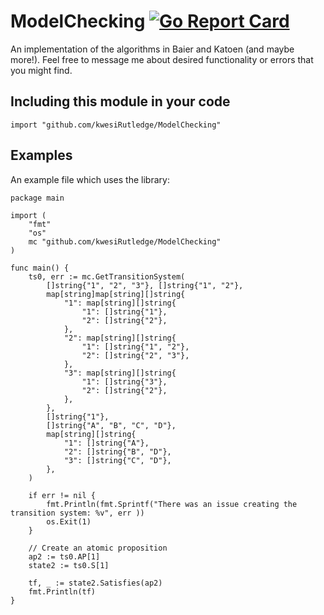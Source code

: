 # ModelChecking [![Go Report Card](https://goreportcard.com/badge/github.com/kwesiRutledge/ModelChecking)](https://goreportcard.com/report/github.com/kwesiRutledge/ModelChecking)

An implementation of the algorithms in Baier and Katoen (and maybe more!). Feel free to message me about desired functionality or errors that you might find.

## Including this module in your code

```
import "github.com/kwesiRutledge/ModelChecking"
```

## Examples

An example file which uses the library:
```
package main

import (
	"fmt"
	"os"
	mc "github.com/kwesiRutledge/ModelChecking"
)

func main() {
	ts0, err := mc.GetTransitionSystem(
		[]string{"1", "2", "3"}, []string{"1", "2"},
		map[string]map[string][]string{
			"1": map[string][]string{
				"1": []string{"1"},
				"2": []string{"2"},
			},
			"2": map[string][]string{
				"1": []string{"1", "2"},
				"2": []string{"2", "3"},
			},
			"3": map[string][]string{
				"1": []string{"3"},
				"2": []string{"2"},
			},
		},
		[]string{"1"},
		[]string{"A", "B", "C", "D"},
		map[string][]string{
			"1": []string{"A"},
			"2": []string{"B", "D"},
			"3": []string{"C", "D"},
		},
	)

	if err != nil {
		fmt.Println(fmt.Sprintf("There was an issue creating the transition system: %v", err ))
		os.Exit(1)
	}

	// Create an atomic proposition
	ap2 := ts0.AP[1]
	state2 := ts0.S[1]

	tf, _ := state2.Satisfies(ap2)
	fmt.Println(tf)
}

```
